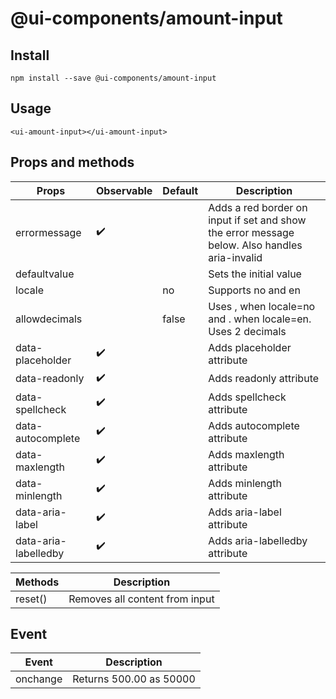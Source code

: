# @ui-components/amount-input

## Install
```
npm install --save @ui-components/amount-input
```

## Usage
```
<ui-amount-input></ui-amount-input>
```

## Props and methods
|  Props | Observable | Default | Description |
| --- | --- | --- | --- |
| errormessage | :heavy_check_mark: | | Adds a red border on input if set and show the error message below. Also handles aria-invalid |
| defaultvalue | | | Sets the initial value |
| locale | | no | Supports no and en |
| allowdecimals | | false | Uses , when locale=no and . when locale=en. Uses 2 decimals |
| data-placeholder | :heavy_check_mark: | | Adds placeholder attribute |
| data-readonly | :heavy_check_mark: | | Adds readonly attribute |
| data-spellcheck | :heavy_check_mark: | | Adds spellcheck attribute |
| data-autocomplete | :heavy_check_mark: | | Adds autocomplete attribute |
| data-maxlength | :heavy_check_mark: | | Adds maxlength attribute |
| data-minlength | :heavy_check_mark: | | Adds minlength attribute |
| data-aria-label | :heavy_check_mark: | | Adds aria-label attribute |
| data-aria-labelledby | :heavy_check_mark: | | Adds aria-labelledby attribute |

| Methods | Description |
| --- | --- |
| reset() | Removes all content from input |

## Event
| Event | Description |
| --- | --- |
| onchange | Returns 500.00 as 50000 |
